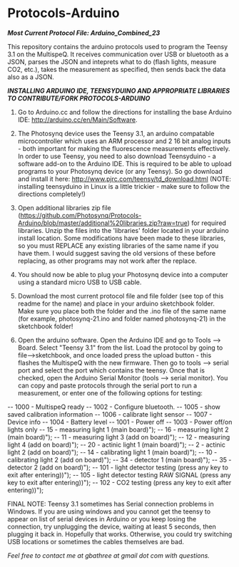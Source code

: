 Protocols-Arduino
=================

***Most Current Protocol File: Arduino\_Combined\_23***

This repository contains the arduino protocols used to program the Teensy 3.1 on the MultispeQ.  It receives communication over USB or bluetooth as a JSON, parses the JSON and inteprets what to do (flash lights, measure CO2, etc.), takes the measurement as specified, then sends back the data also as a JSON.

***INSTALLING ARDUINO IDE, TEENSYDUINO AND APPROPRIATE LIBRARIES TO CONTRIBUTE/FORK PROTOCOLS-ARDUINO***

1. Go to Arduino.cc and follow the directions for installing the base Arduino IDE:
http://arduino.cc/en/Main/Software.

2. The Photosynq device uses the Teensy 3.1, an arduino compatable microcontroller which uses an ARM processor and 2 16 bit analog inputs - both important for making the fluorescence measurements effectively.  In order to use Teensy, you need to also download Teensyduino - a software add-on to the Arduino IDE.  This is required to be able to upload programs to your Photosynq device (or any Teensy).  So go download and install it here:
http://www.pjrc.com/teensy/td_download.html
(NOTE: installing teensyduino in Linux is a little trickier - make sure to follow the directions completely!)

3. Open additional libraries zip file (https://github.com/Photosynq/Protocols-Arduino/blob/master/additional%20libraries.zip?raw=true) for required libraries.  Unzip the files into the 'libraries' folder located in your arduino install location.  Some modifications have been made to these libraries, so you must REPLACE any existing libraries of the same name if you have them.  I would suggest saving the old versions of these before replacing, as other programs may not work after the replace.

4. You should now be able to plug your Photosynq device into a computer using a standard micro USB to USB cable.  

5. Download the most current protocol file and file folder (see top of this readme for the name) and place in your arduino sketchbook folder.  Make sure you place both the folder and the .ino file of the same name (for example, photosynq-21.ino and folder named photosynq-21) in the sketchbook folder!

6. Open the arduino software.  Open the Arduino IDE and go to Tools --> Board.  Select "Teensy 3.1" from the list.  Load the protocol by going to file-->sketchbook, and once loaded press the upload button - this flashes the MultispeQ with the new firmware.  Then go to tools --> serial port and select the port which contains the teensy.  Once that is checked, open the Arduino Serial Monitor (tools --> serial monitor).  You can copy and paste protocols through the serial port to run a measurement, or enter one of the following options for testing:

-- 1000 - MultispeQ ready
-- 1002 - Configure bluetooth.
 -- 1005 - show saved calibration information
 -- 1006 - calibrate light sensor
 -- 1007 - Device info
 -- 1004 - Battery level
 -- 1001 - Power off
 -- 1003 - Power off/on lights only
-- 15 - measuring light 1 (main board)");
-- 16 - measuring light 2 (main board)");
-- 11 - measuring light 3 (add on board)");
-- 12 - measuring light 4 (add on board)");
-- 20 - actinic light 1 (main board)");
-- 2 - actinic light 2 (add on board)");
-- 14 - calibrating light 1 (main board)");
-- 10 - calibrating light 2 (add on board)");
-- 34 - detector 1 (main board)");
-- 35 - detector 2 (add on board)");
-- 101 - light detector testing (press any key to exit after entering))");
-- 105 - light detector testing RAW SIGNAL (press any key to exit after entering))");
-- 102 - CO2 testing (press any key to exit after entering))");

FINAL NOTE: Teensy 3.1 sometimes has Serial connection problems in Windows.  If you are using windows and you cannot get the teensy to appear on list of serial devices in Arduino or you keep losing the connection, try unplugging the device, waiting at least 5 seconds, then plugging it back in.  Hopefully that works.  Otherwise, you could try switching USB locations or sometimes the cables themselves are bad.


_Feel free to contact me at gbathree at gmail dot com with questions._
